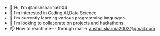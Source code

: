 - 👋 Hi, I’m @anshsharma6104
- 👀 I’m interested in Coding,AI,Data Science
- 🌱 I’m currently learning various programming languages.
- 💞️ I’m looking to collaborate on projects and hackathons.
- 📫 How to reach me--- through mail-> anshul.sharma2002@gmail.com

<!---
anshsharma6104/anshsharma6104 is a ✨ special ✨ repository because its `README.md` (this file) appears on your GitHub profile.
You can click the Preview link to take a look at your changes.
--->
